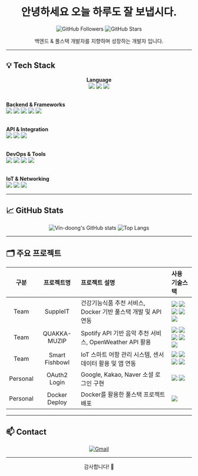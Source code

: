 <h1 align="center">안녕하세요 오늘 하루도 잘 보냅시다.</h1>
<p align="center">
  <img src="https://img.shields.io/github/followers/Vin-doong?label=Followers&style=social" alt="GitHub Followers" />
  <img src="https://img.shields.io/github/stars/Vin-doong?label=Stars&style=social" alt="GitHub Stars" />
</p>

<p align="center">백엔드 & 풀스택 개발자를 지향하며 성장하는 개발자 입니다.</p>

---

## 💡 Tech Stack

<p align="center">
  <!-- Languages -->
  <strong>Language</strong><br>
  <img src="https://img.shields.io/badge/JavaScript-F7DF1E?style=flat-square&logo=javascript&logoColor=black" />
  <img src="https://img.shields.io/badge/Python-3776AB?style=flat-square&logo=python&logoColor=white" />
  <img src="https://img.shields.io/badge/C-A8B9CC?style=flat-square&logo=c&logoColor=white" />
  <br><br>

  <!-- Backend Frameworks & Tools -->
  <strong>Backend & Frameworks</strong><br>
  <img src="https://img.shields.io/badge/Node.js-339933?style=flat-square&logo=node.js&logoColor=white" />
  <img src="https://img.shields.io/badge/Express.js-000000?style=flat-square&logo=express&logoColor=white" />
  <img src="https://img.shields.io/badge/EJS-8C8C8C?style=flat-square&logo=ejs&logoColor=white" />
  <img src="https://img.shields.io/badge/Spring Boot-6DB33F?style=flat-square&logo=spring-boot&logoColor=white" />
  <img src="https://img.shields.io/badge/Flask-000000?style=flat-square&logo=flask&logoColor=white" />
  <br><br>

  <!-- API & Integration -->
  <strong>API & Integration</strong><br>
  <img src="https://img.shields.io/badge/Spotify-1DB954?style=flat-square&logo=spotify&logoColor=white" />
  <img src="https://img.shields.io/badge/OpenWeather-FF7E00?style=flat-square&logo=openweathermap&logoColor=white" />
  <img src="https://img.shields.io/badge/Kakao-FFCD00?style=flat-square&logo=kakaotalk&logoColor=black" />
  <br><br>

  <!-- DevOps & Tools -->
  <strong>DevOps & Tools</strong><br>
  <img src="https://img.shields.io/badge/Git-F05032?style=flat-square&logo=git&logoColor=white" />
  <img src="https://img.shields.io/badge/Postman-FF6C37?style=flat-square&logo=postman&logoColor=white" />
  <img src="https://img.shields.io/badge/Dotenv-ECD53F?style=flat-square&logo=dotenv&logoColor=black" />
  <img src="https://img.shields.io/badge/Docker-2496ED?style=flat-square&logo=docker&logoColor=white" />
  <br><br>

  <!-- IoT & Networking -->
  <strong>IoT & Networking</strong><br>
  <img src="https://img.shields.io/badge/Raspberry Pi-A22846?style=flat-square&logo=raspberry-pi&logoColor=white" />
  <img src="https://img.shields.io/badge/TCP/IP-1572B6?style=flat-square&logo=w3c&logoColor=white" />
  <img src="https://img.shields.io/badge/Sensors-4A154B?style=flat-square&logo=raspberry-pi&logoColor=white" />
</p>

---

## 📈 GitHub Stats

<p align="center">
  <img src="https://github-readme-stats.vercel.app/api?username=Vin-doong&show_icons=true&theme=default" alt="Vin-doong's GitHub stats" />
  <img src="https://github-readme-stats.vercel.app/api/top-langs/?username=Vin-doong&layout=compact&theme=default" alt="Top Langs" />
</p>

---

## 🗂️ 주요 프로젝트

| 구분 | 프로젝트명 | 프로젝트 설명 | 사용 기술스택 |
| :--: | :--------: | :----------- | :------------ |
| Team | SuppleIT | 건강기능식품 추천 서비스, Docker 기반 풀스택 개발 및 API 연동 | <img src="https://img.shields.io/badge/React-61DAFB?style=flat-square&logo=react&logoColor=black"/> <img src="https://img.shields.io/badge/Spring Boot-6DB33F?style=flat-square&logo=spring-boot&logoColor=white"/> <img src="https://img.shields.io/badge/MySQL-4479A1?style=flat-square&logo=mysql&logoColor=white"/> <img src="https://img.shields.io/badge/Docker-2496ED?style=flat-square&logo=docker&logoColor=white"/> <img src="https://img.shields.io/badge/Flask-000000?style=flat-square&logo=flask&logoColor=white"/> |
| Team | QUAKKA-MUZIP | Spotify API 기반 음악 추천 서비스, OpenWeather API 활용 | <img src="https://img.shields.io/badge/Node.js-339933?style=flat-square&logo=node.js&logoColor=white"/> <img src="https://img.shields.io/badge/Express.js-000000?style=flat-square&logo=express&logoColor=white"/> <img src="https://img.shields.io/badge/EJS-8C8C8C?style=flat-square&logo=ejs&logoColor=white"/> <img src="https://img.shields.io/badge/Spotify-1DB954?style=flat-square&logo=spotify&logoColor=white"/> <img src="https://img.shields.io/badge/OpenWeather-FF7E00?style=flat-square&logo=openweathermap&logoColor=white"/> |
| Team | Smart Fishbowl | IoT 스마트 어항 관리 시스템, 센서 데이터 활용 및 앱 연동 | <img src="https://img.shields.io/badge/Python-3776AB?style=flat-square&logo=python&logoColor=white"/> <img src="https://img.shields.io/badge/Raspberry Pi-A22846?style=flat-square&logo=raspberry-pi&logoColor=white"/> <img src="https://img.shields.io/badge/TCP/IP-1572B6?style=flat-square&logo=w3c&logoColor=white"/> <img src="https://img.shields.io/badge/App Inventor-FF6F00?style=flat-square&logo=appinventor&logoColor=white"/> |
| Personal | OAuth2 Login | Google, Kakao, Naver 소셜 로그인 구현 | <img src="https://img.shields.io/badge/Spring Security-6DB33F?style=flat-square&logo=spring-security&logoColor=white"/> <img src="https://img.shields.io/badge/JWT-000000?style=flat-square&logo=jsonwebtokens&logoColor=white"/> |
| Personal | Docker Deploy | Docker를 활용한 풀스택 프로젝트 배포 | <img src="https://img.shields.io/badge/Docker-2496ED?style=flat-square&logo=docker&logoColor=white"/> |

---

## 📫 Contact

<p align="center">
  <a href="mailto:car9506@gmail.com">
    <img src="https://img.shields.io/badge/Gmail-D14836?style=for-the-badge&logo=gmail&logoColor=white" alt="Gmail" />
  </a>
</p>

---

<p align="center">
  감사합니다! 🙌
</p>
